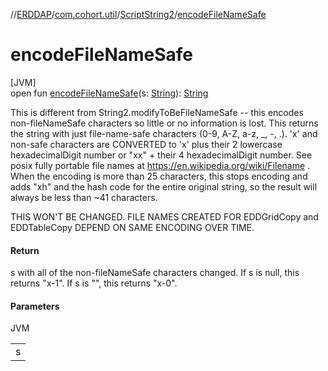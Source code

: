 //[ERDDAP](../../../index.md)/[com.cohort.util](../index.md)/[ScriptString2](index.md)/[encodeFileNameSafe](encode-file-name-safe.md)

# encodeFileNameSafe

[JVM]\
open fun [encodeFileNameSafe](encode-file-name-safe.md)(s: [String](https://docs.oracle.com/en/java/javase/21/docs/api/java.base/java/lang/String.html)): [String](https://docs.oracle.com/en/java/javase/21/docs/api/java.base/java/lang/String.html)

This is different from String2.modifyToBeFileNameSafe -- this encodes non-fileNameSafe characters so little or no information is lost.  This returns the string with just file-name-safe characters (0-9, A-Z, a-z, _, -, .).  'x' and non-safe characters are CONVERTED to 'x' plus their 2 lowercase hexadecimalDigit number or &quot;xx&quot; + their 4 hexadecimalDigit number.  See posix fully portable file names at https://en.wikipedia.org/wiki/Filename .  When the encoding is more than 25 characters, this stops encoding and adds &quot;xh&quot; and the hash code for the entire original string, so the result will always be less than ~41 characters. 

THIS WON'T BE CHANGED. FILE NAMES CREATED FOR EDDGridCopy and EDDTableCopy DEPEND ON SAME ENCODING OVER TIME.

#### Return

s with all of the non-fileNameSafe characters changed. If s is null, this returns &quot;x-1&quot;. If s is &quot;&quot;, this returns &quot;x-0&quot;.

#### Parameters

JVM

| |
|---|
| s |